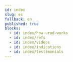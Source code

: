 ```yaml
---
id: index
slug: es
fallback: en
published: true
blocks:
  - id: index/how-urod-works
  - id: index/refs
  - id: index/videos
  - id: index/indications
  - id: index/testimonials
---
```

